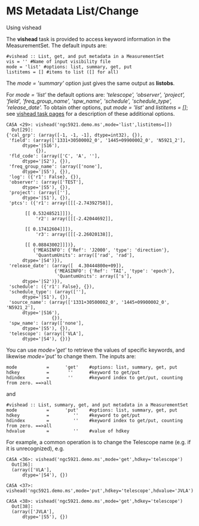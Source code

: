 

# MS Metadata List/Change 

Using vishead

 

The **vishead** task is provided to access keyword information in the MeasurementSet. The default inputs are:

```
#vishead :: List, get, and put metadata in a MeasurementSet
vis = '' #Name of input visibility file
mode = 'list' #options: list, summary, get, put
listitems = [] #items to list ([] for all)
```

The *mode = 'summary'* option just gives the same output as **listobs**.

For *mode = 'list'* the default options are: *'telescope', 'observer', 'project', 'field', 'freq_group_name', 'spw_name', 'schedule', 'schedule_type', 'release_date'.* To obtain other options, put *mode = 'list'* and *listitems = \[\]*; see [vishead task pages](https://casa.nrao.edu/casadocs-devel/stable/global-task-list/task_vishead) for a description of these additional options.

```
CASA <29>: vishead('ngc5921.demo.ms',mode='list',listitems=[])
  Out[29]:
{'cal_grp': (array([-1, -1, -1], dtype=int32), {}),
 'field': (array(['1331+30500002_0', '1445+09900002_0', 'N5921_2'],
      dtype='|S16'),
           {}),
 'fld_code': (array(['C', 'A', ''],
      dtype='|S2'), {}),
 'freq_group_name': (array(['none'],
      dtype='|S5'), {}),
 'log': ({'r1': False}, {}),
 'observer': (array(['TEST'],
      dtype='|S5'), {}),
 'project': (array([''],
      dtype='|S1'), {}),
 'ptcs': ({'r1': array([[[-2.74392758]],

       [[ 0.53248521]]]),
           'r2': array([[[-2.42044692]],

       [[ 0.17412604]]]),
           'r3': array([[[-2.26020138]],

       [[ 0.08843002]]])},
          {'MEASINFO': {'Ref': 'J2000', 'type': 'direction'},
           'QuantumUnits': array(['rad', 'rad'],
      dtype='|S4')}),
 'release_date': (array([  4.30444800e+09]),
                  {'MEASINFO': {'Ref': 'TAI', 'type': 'epoch'},
                   'QuantumUnits': array(['s'],
      dtype='|S2')}),
 'schedule': ({'r1': False}, {}),
 'schedule_type': (array([''],
      dtype='|S1'), {}),
 'source_name': (array(['1331+30500002_0', '1445+09900002_0', 'N5921_2'],
      dtype='|S16'),
                 {}),
 'spw_name': (array(['none'],
      dtype='|S5'), {}),
 'telescope': (array(['VLA'],
      dtype='|S4'), {})}
```

You can use *mode='get'* to retrieve the values of specific keywords, and likewise *mode='put'* to change them. The inputs are:

```
mode           =      'get'    #options: list, summary, get, put
hdkey          =       ''      #keyword to get/put
hdindex        =       ''      #keyword index to get/put, counting from zero. ==>all
```

and

```
#vishead :: List, summary, get, and put metadata in a MeasurementSet
mode           =      'put'    #options: list, summary, get, put
hdkey          =         ''    #keyword to get/put
hdindex        =         ''    #keyword index to get/put, counting from zero. ==>all
hdvalue        =         ''    #value of hdkey
```

For example, a common operation is to change the Telescope name (e.g. if it is unrecognized), e.g.

```
CASA <36>: vishead('ngc5921.demo.ms',mode='get',hdkey='telescope')
  Out[36]:
  (array(['VLA'],
      dtype='|S4'), {})

CASA <37>: vishead('ngc5921.demo.ms',mode='put',hdkey='telescope',hdvalue='JVLA')

CASA <38>: vishead('ngc5921.demo.ms',mode='get',hdkey='telescope')
  Out[38]:
  (array(['JVLA'],
      dtype='|S5'), {})
```

 

